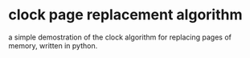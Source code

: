 # clock page replacement algorithm
a simple demostration of the clock algorithm for replacing pages of memory, written in python.
